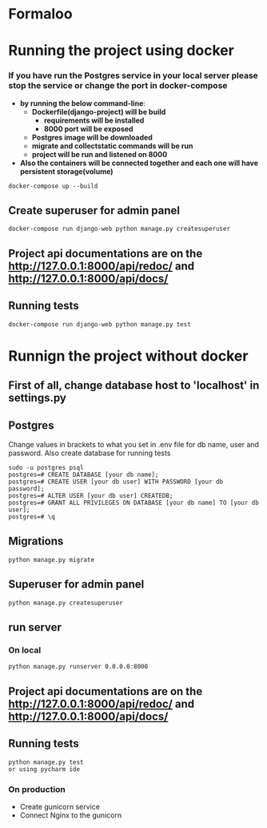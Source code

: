 # Formaloo

# Running the project using docker
### If you have run the Postgres service in your local server please stop the service or change the port in docker-compose
* **by running the below command-line**:
  * **Dockerfile(django-project) will be build**
    * **requirements will be installed**
    * **8000 port will be exposed**
  * **Postgres image will be downloaded**
  * **migrate and collectstatic commands will be run**
  * **project will be run and listened on 8000**
* **Also the containers will be connected together and each one will have persistent storage(volume)**
```angular2html
docker-compose up --build
```
## Create superuser for admin panel
```angular2html
docker-compose run django-web python manage.py createsuperuser
```

## Project api documentations are on the http://127.0.0.1:8000/api/redoc/ and http://127.0.0.1:8000/api/docs/

## Running tests
```angular2html
docker-compose run django-web python manage.py test
```

# Runnign the project without docker
## First of all, change database host to 'localhost' in settings.py

## Postgres
Change values in brackets to what you set in .env file for db name, user and password.
Also create database for running tests
```commandline
sudo -u postgres psql
postgres=# CREATE DATABASE [your db name];
postgres=# CREATE USER [your db user] WITH PASSWORD [your db password];
postgres=# ALTER USER [your db user] CREATEDB;
postgres=# GRANT ALL PRIVILEGES ON DATABASE [your db name] TO [your db user];
postgres=# \q
```

## Migrations
```angular2html
python manage.py migrate
```

## Superuser for admin panel
```angular2html
python manage.py createsuperuser
```

## run server
### On local
```angular2html
python manage.py runserver 0.0.0.0:8000
```

## Project api documentations are on the http://127.0.0.1:8000/api/redoc/ and http://127.0.0.1:8000/api/docs/

## Running tests
```angular2html
python manage.py test
or using pycharm ide
```

### On production
* Create gunicorn service
* Connect Nginx to the gunicorn


